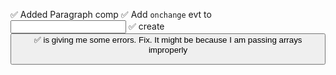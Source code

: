 ✅ Added Paragraph comp
✅ Add `onchange` evt to <Input />
✅ create <Button />
✅ <Radio> is giving me some errors. Fix. It might be because I am passing arrays improperly
